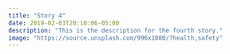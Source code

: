 ```yaml
---
title: "Story 4"
date: 2019-02-03T20:10:06-05:00
description: "This is the description for the fourth story."
image: "https://source.unsplash.com/996x1080/?health,safety"
---
```

